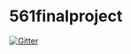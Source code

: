 # 561finalproject

[![Gitter](https://badges.gitter.im/deepanjanroy/561finalproject.svg)](https://gitter.im/deepanjanroy/561finalproject?utm_source=badge&utm_medium=badge&utm_campaign=pr-badge&utm_content=badge)